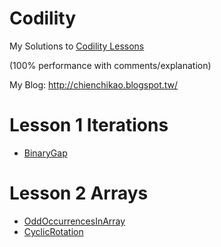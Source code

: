 # Codility
My Solutions to [Codility Lessons](https://codility.com/programmers/lessons/1-iterations/)

(100% performance with comments/explanation) 

My Blog: http://chienchikao.blogspot.tw/

# Lesson 1 Iterations
- [BinaryGap](https://github.com/Mickey0521/Codility/blob/master/BinaryGap.java)

# Lesson 2 Arrays
- [OddOccurrencesInArray](https://github.com/Mickey0521/Codility/blob/master/OddOccurrencesInArray.java)
- [CyclicRotation](https://github.com/Mickey0521/Codility/blob/master/CyclicRotation.java)
